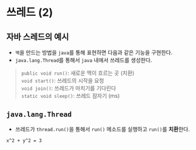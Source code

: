 # 쓰레드 (2)

## 자바 스레드의 예시
* `맥`을 만드는 방법을 `java`를 통해 표현하면 다음과 같은 기능을 구현한다.
* `java.lang.Thread`를 통해서 `java` 내에서 쓰레드를 생성한다.
> `public void run()`: 새로운 맥이 흐르는 곳 (치환)    
> `void start()`: 쓰레드의 시작을 요청    
> `void join()`: 쓰레드가 마치기를 기다린다    
> `static void sleep()`: 쓰레드 잠자기 (ms)

## `java.lang.Thread`
* 쓰레드가 `thread.run()`을 통해서 `run()` 메소드를 실행하고 `run()`를 **치환**한다.
```latex
x^2 + y^2 = 3
```